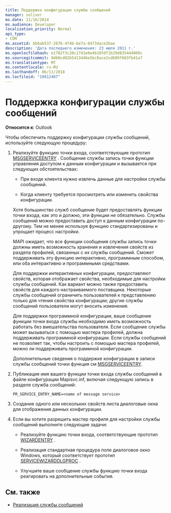 ```yaml
---
title: Поддержка конфигурации службы сообщений
manager: soliver
ms.date: 11/16/2014
ms.audience: Developer
localization_priority: Normal
api_type:
- COM
ms.assetid: bb6ab537-2876-474b-be7a-84734ace2bae
description: 'Дата последнего изменения: 23 июля 2011 г.'
ms.openlocfilehash: e1782f3c20c1741e0e4b1859f1b29d835444009c
ms.sourcegitcommit: 9d60cd82b5413446e5bc8ace2cd689f683fb41a7
ms.translationtype: MT
ms.contentlocale: ru-RU
ms.lasthandoff: 06/11/2018
ms.locfileid: "19812407"
---
```

# <a name="supporting-message-service-configuration"></a>Поддержка конфигурации службы сообщений
  
**Относится к**: Outlook 
  
Чтобы обеспечить поддержку конфигурации службы сообщений, используйте следующую процедуру:
  
1. Реализуйте функцию точки входа, соответствующие прототип [MSGSERVICEENTRY](msgserviceentry.md) . Сообщение службы запись точки функции управления доступом к данным конфигурации и вызывается при следующих обстоятельствах: 
    
   - При входе клиента нужно извлечь данные для настройки службы сообщений.
    
   - Когда клиенту требуется просмотреть или изменить свойства конфигурации. 
    
   Хотя большинство служб сообщение будет предоставлять функции точки входа, как это и должно, эти функции не обязательно. Службы сообщений можно предоставить доступ к данным конфигурации по-другому. Тем не менее используя функцию стандартизированы и упрощает процесс настройки.
    
   MAPI ожидает, что все функции сообщения службы запись точки должны иметь возможность хранения и извлечения свойств из раздела профилей, связанных с их службы сообщений. Сможет поддерживать эту функцию интерактивно, программным способом, или оба интерактивно и программными средствами.
    
   Для поддержки интерактивных конфигурации, предоставляют свойств, которая отображает свойства, необходимые для настройки службы сообщений. Как вариант можно также предоставить свойств для каждого настраиваемого поставщика. Некоторые службы сообщений ограничить пользователей к представлению только для чтения свойства конфигурации; другие службы сообщений пользователи могут вносить изменения.
    
   Для поддержки программной конфигурации, ваше сообщение функции точки входа службы необходимо иметь возможность работать без вмешательства пользователя. Если сообщение службы может вызываться с помощью мастера профилей, должна поддерживать программной конфигурации. Если службы сообщений не позволяет так, чтобы настроить с помощью мастера профилей, можно ли поддерживать программной конфигурации.
    
   Дополнительные сведения о поддержке конфигурации в записи службы сообщений точки функция см [MSGSERVICEENTRY](msgserviceentry.md).
    
2. Публикация имя вашего функции точки входа службы сообщений в файле конфигурации Mapisvc.inf, включая следующую запись в разделе служба сообщений:
    
   `PR_SERVICE_ENTRY_NAME=<name of message service>`
    
3. Создание одного или нескольких свойств листа диалоговые окна для отображения данных конфигурации.
    
4. Если вы хотите разрешить мастер профиля для настройки службы сообщений выполните следующие задачи:
    
   - Реализуйте функцию точки входа, соответствующие прототип [WIZARDENTRY](wizardentry.md) . 
    
   - Реализация стандартная процедура поле диалоговое окно Windows, который соответствует прототип [SERVICEWIZARDDLGPROC](servicewizarddlgproc.md) . 
    
   - Улучшите ваше сообщение службы функцию точки входа реагировать на дополнительные события.
    
## <a name="see-also"></a>См. также

- [Реализация службы сообщений](message-service-implementation.md)

